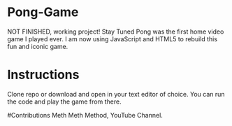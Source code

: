 # Pong-Game
NOT FINISHED, working project!  Stay Tuned 
Pong was the first home video game I played ever. I am now using JavaScript and HTML5 to rebuild this fun and iconic game.  

# Instructions
Clone repo or download and open in your text editor of choice.  You can run the code and play the game from there.  

#Contributions
Meth Meth Method, YouTube Channel.  